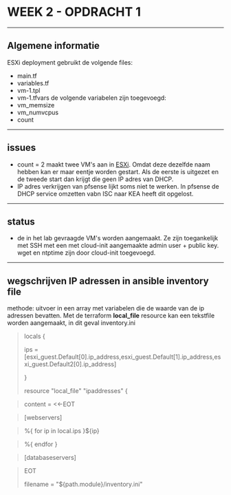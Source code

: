 # WEEK 2 - OPDRACHT 1
------
## Algemene informatie
ESXi deployment gebruikt de volgende files:
- main.tf
- variables.tf
- vm-1.tpl
- vm-1.tfvars
de volgende variabelen zijn toegevoegd:
- vm_memsize
- vm_numvcpus
- count
-----
## issues
- count = 2 maakt twee VM's aan in <ins>ESXi</ins>. Omdat deze dezelfde naam hebben kan er maar eentje worden gestart. Als de eerste is uitgezet en de tweede start dan krijgt die geen IP adres van DHCP. 
- IP adres verkrijgen van pfsense lijkt soms niet te werken. In pfsense de DHCP service omzetten vabn ISC naar KEA heeft dit opgelost. 
-----
## status
- de in het lab gevraagde VM's worden aangemaakt. Ze zijn toegankelijk met SSH met een met cloud-init aangemaakte admin user + public key. wget en ntptime zijn door cloud-init toegevoegd.
---- 
## wegschrijven IP adressen in ansible inventory file
methode: uitvoer in een array met variabelen die de waarde van de ip adressen bevatten. Met de terraform __local_file__ resource kan een tekstfile worden aangemaakt, in dit geval inventory.ini 

> locals {
>
>  ips = [esxi_guest.Default[0].ip_address,esxi_guest.Default[1].ip_address,esxi_guest.Default2[0].ip_address]
>
> }
>
>resource "local_file" "ipaddresses" { 
   
>   content = <<-EOT <br>
   
>   [webservers]
   
>   %{ for ip in local.ips }${ip}
   
>   %{ endfor }
  
 >  [databaseservers]
   
 >  EOT
>
>filename = "${path.module}/inventory.ini"
